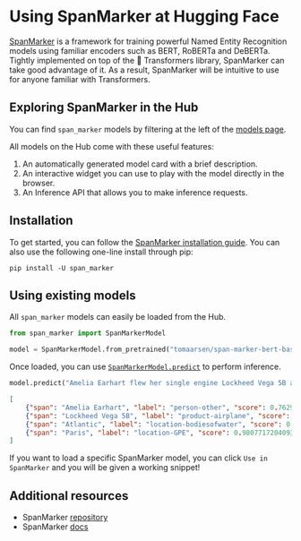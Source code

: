 # Using SpanMarker at Hugging Face

[SpanMarker](https://github.com/tomaarsen/SpanMarkerNER) is a framework for training powerful Named Entity Recognition models using familiar encoders such as BERT, RoBERTa and DeBERTa. Tightly implemented on top of the 🤗 Transformers library, SpanMarker can take good advantage of it. As a result, SpanMarker will be intuitive to use for anyone familiar with Transformers.

## Exploring SpanMarker in the Hub

You can find `span_marker` models by filtering at the left of the [models page](https://huggingface.co/models?library=span_marker).

All models on the Hub come with these useful features:
1. An automatically generated model card with a brief description.
2. An interactive widget you can use to play with the model directly in the browser.
3. An Inference API that allows you to make inference requests.

## Installation

To get started, you can follow the [SpanMarker installation guide](https://tomaarsen.github.io/SpanMarkerNER/install.html). You can also use the following one-line install through pip:

```
pip install -U span_marker
```

## Using existing models

All `span_marker` models can easily be loaded from the Hub.

```py
from span_marker import SpanMarkerModel

model = SpanMarkerModel.from_pretrained("tomaarsen/span-marker-bert-base-fewnerd-fine-super")
```

Once loaded, you can use [`SpanMarkerModel.predict`](https://tomaarsen.github.io/SpanMarkerNER/api/span_marker.modeling.html#span_marker.modeling.SpanMarkerModel.predict) to perform inference.

```py
model.predict("Amelia Earhart flew her single engine Lockheed Vega 5B across the Atlantic to Paris.")
```
```json
[
    {"span": "Amelia Earhart", "label": "person-other", "score": 0.7629689574241638, "char_start_index": 0, "char_end_index": 14},
    {"span": "Lockheed Vega 5B", "label": "product-airplane", "score": 0.9833564758300781, "char_start_index": 38, "char_end_index": 54},
    {"span": "Atlantic", "label": "location-bodiesofwater", "score": 0.7621214389801025, "char_start_index": 66, "char_end_index": 74},
    {"span": "Paris", "label": "location-GPE", "score": 0.9807717204093933, "char_start_index": 78, "char_end_index": 83}
]
```

If you want to load a specific SpanMarker model, you can click `Use in SpanMarker` and you will be given a working snippet!

<!--
TODO: Add this, but then with SpanMarker
<div class="flex justify-center">
<img class="block dark:hidden" src="https://huggingface.co/datasets/huggingface/documentation-images/resolve/main/hub/libraries-speechbrain_snippet1.png"/>
<img class="hidden dark:block" src="https://huggingface.co/datasets/huggingface/documentation-images/resolve/main/hub/libraries-speechbrain_snippet1-dark.png"/>
</div>
<div class="flex justify-center">
<img class="block dark:hidden" src="https://huggingface.co/datasets/huggingface/documentation-images/resolve/main/hub/libraries-speechbrain_snippet2.png"/>
<img class="hidden dark:block" src="https://huggingface.co/datasets/huggingface/documentation-images/resolve/main/hub/libraries-speechbrain_snippet2-dark.png"/>
</div>
-->

## Additional resources

* SpanMarker [repository](https://github.com/tomaarsen/SpanMarkerNER)
* SpanMarker [docs](https://tomaarsen.github.io/SpanMarkerNER)
